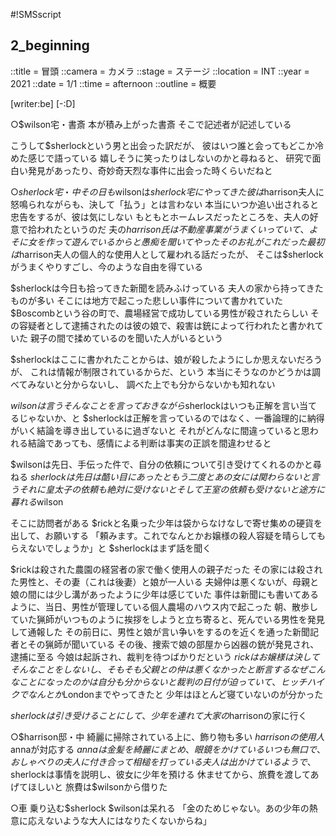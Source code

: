 #!SMSscript

## 2_beginning

::title = 冒頭
::camera = カメラ
::stage = ステージ
::location = INT
::year = 2021
::date = 1/1
::time = afternoon
::outline = 概要

[writer:be]
[-:D]

○$wilson宅・書斎
本が積み上がった書斎
そこで記述者が記述している

こうして$sherlockという男と出会った訳だが、
彼はいつ誰と会ってもどこか冷めた感じで語っている
嬉しそうに笑ったりはしないのかと尋ねると、
研究で面白い発見があったり、奇妙奇天烈な事件に出会った時くらいだねと

○$sherlock宅・中
その日も$wilsonは$sherlock宅にやってきた
彼は$harrison夫人に怒鳴られながらも、決して「払う」とは言わない
本当にいつか追い出されると忠告をするが、彼は気にしない
もともとホームレスだったところを、夫人の好意で拾われたというのだ
夫の$harrison氏は不動産事業がうまくいっていて、よそに女を作って遊んでいるからと愚痴を聞いてやった
そのお礼がこれだった
最初は$harrison夫人の個人的な使用人として雇われる話だったが、
そこは$sherlockがうまくやりすごし、今のような自由を得ている

$sherlockは今日も拾ってきた新聞を読みふけっている
夫人の家から持ってきたものが多い
そこには地方で起こった悲しい事件について書かれていた
$Boscombという谷の町で、農場経営で成功している男性が殺されたらしい
その容疑者として逮捕されたのは彼の娘で、殺害は銃によって行われたと書かれていた
親子の間で揉めているのを聞いた人がいるという

$sherlockはここに書かれたことからは、娘が殺したようにしか思えないだろうが、
これは情報が制限されているからだ、という
本当にそうなのかどうかは調べてみないと分からないし、
調べた上でも分からないかも知れない

$wilsonは言う
そんなことを言っておきながら$sherlockはいつも正解を言い当てるじゃないか、と
$sherlockは正解を言っているのではなく、一番論理的に納得がいく結論を導き出しているに過ぎないと
それがどんなに間違っていると思われる結論であっても、感情による判断は事実の正誤を間違わせると

$wilsonは先日、手伝った件で、自分の依頼について引き受けてくれるのかと尋ねる
$sherlockは先日は酷い目にあったと
もう二度とあの女には関わらないと言う
それに皇太子の依頼も絶対に受けないと
そして王室の依頼も受けないと
途方に暮れる$wilson

そこに訪問者がある
$rickと名乗った少年は袋からなけなしで寄せ集めの硬貨を出して、お願いする
「頼みます。これでなんとかお嬢様の殺人容疑を晴らしてもらえないでしょうか」と
$sherlockはまず話を聞く

$rickは殺された農園の経営者の家で働く使用人の親子だった
その家には殺された男性と、その妻（これは後妻）と娘が一人いる
夫婦仲は悪くないが、母親と娘の間には少し溝があったように少年は感じていた
事件は新聞にも書いてあるように、当日、男性が管理している個人農場のハウス内で起こった
朝、散歩していた猟師がいつものように挨拶をしようと立ち寄ると、死んでいる男性を発見して通報した
その前日に、男性と娘が言い争いをするのを近くを通った新聞記者とその猟師が聞いている
その後、捜索で娘の部屋から凶器の銃が発見され、逮捕に至る
今娘は起訴され、裁判を待つばかりだという
$rickはお嬢様は決してそんなことをしないし、そもそも父親との仲は悪くなかったと断言する
なぜこんなことになったのかは自分も分からないと
裁判の日付が迫っていて、ヒッチハイクでなんとか$Londonまでやってきたと
少年はほとんど寝ていないのが分かった

$sherlockは引き受けることにして、少年を連れて大家の$harrisonの家に行く

○$harrison邸・中
綺麗に掃除されている上に、飾り物も多い
$harrisonの使用人$annaが対応する
$annaは金髪を綺麗にまとめ、眼鏡をかけている
いつも無口で、おしゃべりの夫人に付き合って相槌を打っている
夫人は出かけているようで、$sherlockは事情を説明し、彼女に少年を預ける
休ませてから、旅費を渡してあげてほしいと
旅費は$wilsonから借りた

○車
乗り込む$sherlock
$wilsonは呆れる
「金のためじゃない。あの少年の熱意に応えないような大人にはなりたくないからね」

